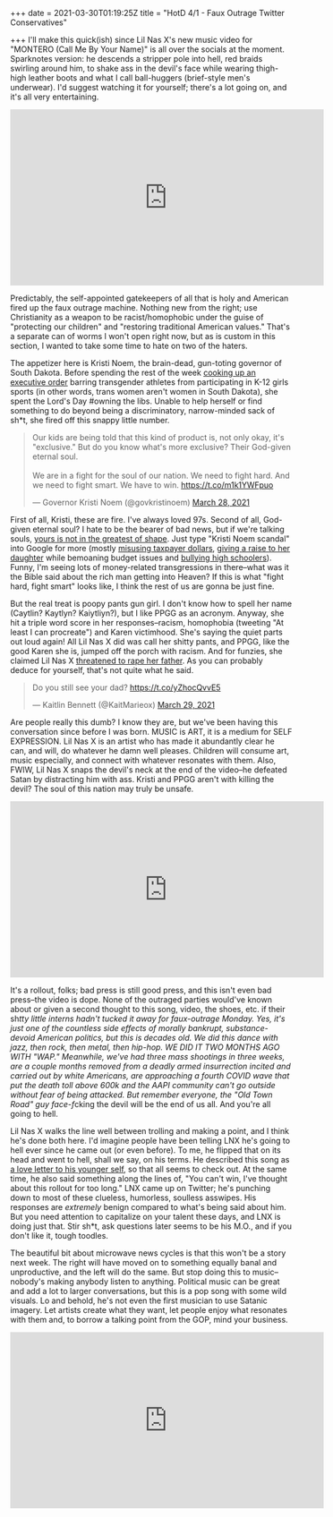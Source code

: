 +++
date = 2021-03-30T01:19:25Z
title = "HotD 4/1 - Faux Outrage Twitter Conservatives"

+++
I'll make this quick(ish) since Lil Nas X's new music video for "MONTERO (Call Me By Your Name)" is all over the socials at the moment. Sparknotes version: he descends a stripper pole into hell, red braids swirling around him, to shake ass in the devil's face while wearing thigh-high leather boots and what I call ball-huggers (brief-style men's underwear). I'd suggest watching it for yourself; there's a lot going on, and it's all very entertaining.

<iframe width="560" height="315" src="https://www.youtube.com/embed/6swmTBVI83k" title="YouTube video player" frameborder="0" allow="accelerometer; autoplay; clipboard-write; encrypted-media; gyroscope; picture-in-picture" allowfullscreen></iframe>

Predictably, the self-appointed gatekeepers of all that is holy and American fired up the faux outrage machine. Nothing new from the right; use Christianity as a weapon to be racist/homophobic under the guise of "protecting our children" and "restoring traditional American values." That's a separate can of worms I won't open right now, but as is custom in this section, I wanted to take some time to hate on two of the haters.

The appetizer here is Kristi Noem, the brain-dead, gun-toting governor of South Dakota. Before spending the rest of the week [cooking up an executive order](https://www.cnn.com/2021/03/30/politics/south-dakota-transgender-sports-kristi-noem/index.html) barring transgender athletes from participating in K-12 girls sports (in other words, trans women aren't women in South Dakota), she spent the Lord's Day #owning the libs. Unable to help herself or find something to do beyond being a discriminatory, narrow-minded sack of sh*t, she fired off this snappy little number.

<blockquote class="twitter-tweet"><p lang="en" dir="ltr">Our kids are being told that this kind of product is, not only okay, it's "exclusive." But do you know what's more exclusive? Their God-given eternal soul.<br><br>We are in a fight for the soul of our nation. We need to fight hard. And we need to fight smart. We have to win. <a href="https://t.co/m1k1YWFpuo">https://t.co/m1k1YWFpuo</a></p>— Governor Kristi Noem (@govkristinoem) <a href="https://twitter.com/govkristinoem/status/1376239196709478400?ref_src=twsrc%5Etfw">March 28, 2021</a></blockquote> <script async src="https://platform.twitter.com/widgets.js" charset="utf-8"></script>

First of all, Kristi, these are fire. I've always loved 97s. Second of all, God-given eternal soul? I hate to be the bearer of bad news, but if we're talking souls, [yours is not in the greatest of shape](https://www.thedailybeast.com/gov-kristi-noem-says-shes-celebrating-intl-womens-day-by-signing-anti-trans-bill). Just type "Kristi Noem scandal" into Google for more (mostly [misusing taxpayer dollars](https://prospect.org/power/noem-bill-would-make-dark-money-disclosure-illegal/), [giving a raise to her daughter](https://www.aberdeennews.com/news/opinion/from-about-41k-to-58k-for-governor-s-daughter/article_fc637b86-1dbc-11ea-b961-db14b62c3554.html) while bemoaning budget issues and [bullying high schoolers](https://dakotafreepress.com/2019/06/16/girls-stater-expelled-after-posting-photo-of-noem-and-anti-trump-message/)). Funny, I'm seeing lots of money-related transgressions in there–what was it the Bible said about the rich man getting into Heaven? If this is what "fight hard, fight smart" looks like, I think the rest of us are gonna be just fine.

But the real treat is poopy pants gun girl. I don't know how to spell her name (Caytlin? Kaytlyn? Kaiytliyn?), but I like PPGG as an acronym. Anyway, she hit a triple word score in her responses–racism, homophobia (tweeting "At least I can procreate") and Karen victimhood. She's saying the quiet parts out loud again! All Lil Nas X did was call her shitty pants, and PPGG, like the good Karen she is, jumped off the porch with racism. And for funzies, she claimed Lil Nas X [threatened to rape her father](https://twitter.com/kaitmarieox/status/1376375609555886080). As you can probably deduce for yourself, that's not quite what he said.

<blockquote class="twitter-tweet"><p lang="en" dir="ltr">Do you still see your dad? <a href="https://t.co/yZhocQvvE5">https://t.co/yZhocQvvE5</a></p>— Kaitlin Bennett (@KaitMarieox) <a href="https://twitter.com/KaitMarieox/status/1376364462911987712?ref_src=twsrc%5Etfw">March 29, 2021</a></blockquote> <script async src="https://platform.twitter.com/widgets.js" charset="utf-8"></script>

Are people really this dumb? I know they are, but we've been having this conversation since before I was born. MUSIC is ART, it is a medium for SELF EXPRESSION. Lil Nas X is an artist who has made it abundantly clear he can, and will, do whatever he damn well pleases. Children will consume art, music especially, and connect with whatever resonates with them. Also, FWIW, Lil Nas X snaps the devil's neck at the end of the video–he defeated Satan by distracting him with ass. Kristi and PPGG aren't with killing the devil? The soul of this nation may truly be unsafe.

<iframe width="560" height="315" src="https://www.youtube.com/embed/sLSorLH-FEg" title="YouTube video player" frameborder="0" allow="accelerometer; autoplay; clipboard-write; encrypted-media; gyroscope; picture-in-picture" allowfullscreen></iframe>

It's a rollout, folks; bad press is still good press, and this isn't even bad press–the video is dope. None of the outraged parties would've known about or given a second thought to this song, video, the shoes, etc. if their sh*tty little interns hadn't tucked it away for faux-outrage Monday. Yes, it's just one of the countless side effects of morally bankrupt, substance-devoid American politics, but this is _decades_ old. We did this dance with jazz, then rock, then metal, then hip-hop. WE DID IT TWO MONTHS AGO WITH "WAP." Meanwhile, we've had three mass shootings in three weeks, are a couple months removed from a deadly armed insurrection incited and carried out by white Americans, are approaching a fourth COVID wave that put the death toll above 600k and the AAPI community can't go outside without fear of being attacked. But remember everyone, the "Old Town Road" guy face-f*cking the devil will be the end of us all. And you're all going to hell.

Lil Nas X walks the line well between trolling and making a point, and I think he's done both here. I'd imagine people have been telling LNX he's going to hell ever since he came out (or even before). To me, he flipped that on its head and went to hell, shall we say, on his terms. He described this song as [a love letter to his younger self](https://www.instagram.com/p/CM3i2RelCkK/), so that all seems to check out. At the same time, he also said something along the lines of, "You can't win, I've thought about this rollout for too long." LNX came up on Twitter; he's punching down to most of these clueless, humorless, soulless asswipes. His responses are _extremely_ benign compared to what's being said about him. But you need attention to capitalize on your talent these days, and LNX is doing just that. Stir sh*t, ask questions later seems to be his M.O., and if you don't like it, tough toodles.

The beautiful bit about microwave news cycles is that this won't be a story next week. The right will have moved on to something equally banal and unproductive, and the left will do the same. But stop doing this to music–nobody's making anybody listen to anything. Political music can be great and add a lot to larger conversations, but this is a pop song with some wild visuals. Lo and behold, he's not even the first musician to use Satanic imagery. Let artists create what they want, let people enjoy what resonates with them and, to borrow a talking point from the GOP, mind your business.

<iframe width="560" height="315" src="https://www.youtube.com/embed/pqK-J9S2GXs" title="YouTube video player" frameborder="0" allow="accelerometer; autoplay; clipboard-write; encrypted-media; gyroscope; picture-in-picture" allowfullscreen></iframe>